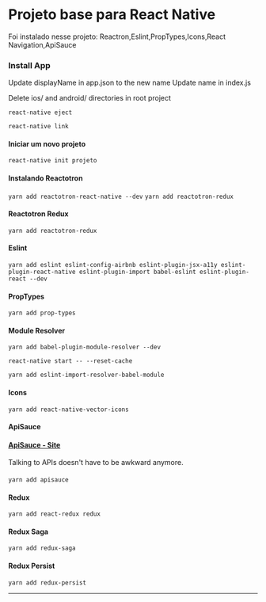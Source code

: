 # Projeto base para React Native
Foi instalado nesse projeto:
Reactron,Eslint,PropTypes,Icons,React Navigation,ApiSauce

### Install App
Update displayName in app.json to the new name
Update name in index.js

Delete ios/ and android/ directories in root project

`react-native eject`

`react-native link `

#### Iniciar um novo projeto
`react-native init projeto`

#### Instalando Reactotron
`yarn add reactotron-react-native --dev`
`yarn add reactotron-redux`

#### Reactotron Redux
`yarn add reactotron-redux`

#### Eslint

	yarn add eslint eslint-config-airbnb eslint-plugin-jsx-a11y eslint-plugin-react-native eslint-plugin-import babel-eslint eslint-plugin-react --dev

#### PropTypes

`yarn add prop-types`

####  Module Resolver
`yarn add babel-plugin-module-resolver --dev`

`react-native start -- --reset-cache`

`yarn add eslint-import-resolver-babel-module`

####  Icons

`yarn add react-native-vector-icons`

####  ApiSauce
#### [ApiSauce - Site](https://github.com/infinitered/apisauce)
Talking to APIs doesn't have to be awkward anymore.
####
`yarn add apisauce`


####  Redux
`yarn add react-redux redux`

####  Redux Saga
`yarn add redux-saga`

####  Redux Persist
`yarn add redux-persist`

----------------
